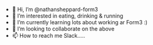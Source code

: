 - 👋 Hi, I’m @nathansheppard-form3
- 👀 I’m interested in eating, drinking & running
- 🌱 I’m currently learning lots about working ar Form3 :) 
- 💞️ I’m looking to collaborate on the above 
- 📫 How to reach me Slack.....

<!---
nathansheppard-form3/nathansheppard-form3 is a ✨ special ✨ repository because its `README.md` (this file) appears on your GitHub profile.
You can click the Preview link to take a look at your changes.
--->
